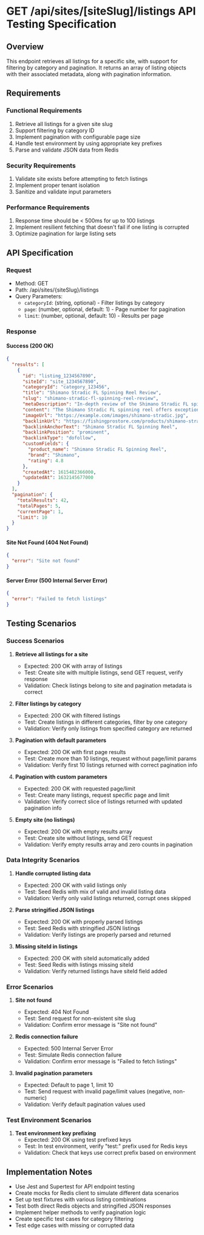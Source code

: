 # GET /api/sites/[siteSlug]/listings API Testing Specification

## Overview

This endpoint retrieves all listings for a specific site, with support for filtering by category and pagination. It returns an array of listing objects with their associated metadata, along with pagination information.

## Requirements

### Functional Requirements

1. Retrieve all listings for a given site slug
2. Support filtering by category ID
3. Implement pagination with configurable page size
4. Handle test environment by using appropriate key prefixes
5. Parse and validate JSON data from Redis

### Security Requirements

1. Validate site exists before attempting to fetch listings
2. Implement proper tenant isolation
3. Sanitize and validate input parameters

### Performance Requirements

1. Response time should be < 500ms for up to 100 listings
2. Implement resilient fetching that doesn't fail if one listing is corrupted
3. Optimize pagination for large listing sets

## API Specification

### Request

- Method: GET
- Path: /api/sites/{siteSlug}/listings
- Query Parameters:
  - `categoryId`: (string, optional) - Filter listings by category
  - `page`: (number, optional, default: 1) - Page number for pagination
  - `limit`: (number, optional, default: 10) - Results per page

### Response

#### Success (200 OK)

```json
{
  "results": [
    {
      "id": "listing_1234567890",
      "siteId": "site_1234567890",
      "categoryId": "category_123456",
      "title": "Shimano Stradic FL Spinning Reel Review",
      "slug": "shimano-stradic-fl-spinning-reel-review",
      "metaDescription": "In-depth review of the Shimano Stradic FL spinning reel",
      "content": "The Shimano Stradic FL spinning reel offers exceptional performance...",
      "imageUrl": "https://example.com/images/shimano-stradic.jpg",
      "backlinkUrl": "https://fishingprostore.com/products/shimano-stradic",
      "backlinkAnchorText": "Shimano Stradic FL Spinning Reel",
      "backlinkPosition": "prominent",
      "backlinkType": "dofollow",
      "customFields": {
        "product_name": "Shimano Stradic FL Spinning Reel",
        "brand": "Shimano",
        "rating": 4.8
      },
      "createdAt": 1615482366000,
      "updatedAt": 1632145677000
    }
  ],
  "pagination": {
    "totalResults": 42,
    "totalPages": 5,
    "currentPage": 1,
    "limit": 10
  }
}
```

#### Site Not Found (404 Not Found)

```json
{
  "error": "Site not found"
}
```

#### Server Error (500 Internal Server Error)

```json
{
  "error": "Failed to fetch listings"
}
```

## Testing Scenarios

### Success Scenarios

1. **Retrieve all listings for a site**
   - Expected: 200 OK with array of listings
   - Test: Create site with multiple listings, send GET request, verify response
   - Validation: Check listings belong to site and pagination metadata is correct

2. **Filter listings by category**
   - Expected: 200 OK with filtered listings
   - Test: Create listings in different categories, filter by one category
   - Validation: Verify only listings from specified category are returned

3. **Pagination with default parameters**
   - Expected: 200 OK with first page results
   - Test: Create more than 10 listings, request without page/limit params
   - Validation: Verify first 10 listings returned with correct pagination info

4. **Pagination with custom parameters**
   - Expected: 200 OK with requested page/limit
   - Test: Create many listings, request specific page and limit
   - Validation: Verify correct slice of listings returned with updated pagination info

5. **Empty site (no listings)**
   - Expected: 200 OK with empty results array
   - Test: Create site without listings, send GET request
   - Validation: Verify empty results array and zero counts in pagination

### Data Integrity Scenarios

1. **Handle corrupted listing data**
   - Expected: 200 OK with valid listings only
   - Test: Seed Redis with mix of valid and invalid listing data
   - Validation: Verify only valid listings returned, corrupt ones skipped

2. **Parse stringified JSON listings**
   - Expected: 200 OK with properly parsed listings
   - Test: Seed Redis with stringified JSON listings
   - Validation: Verify listings are properly parsed and returned

3. **Missing siteId in listings**
   - Expected: 200 OK with siteId automatically added
   - Test: Seed Redis with listings missing siteId
   - Validation: Verify returned listings have siteId field added

### Error Scenarios

1. **Site not found**
   - Expected: 404 Not Found
   - Test: Send request for non-existent site slug
   - Validation: Confirm error message is "Site not found"

2. **Redis connection failure**
   - Expected: 500 Internal Server Error
   - Test: Simulate Redis connection failure
   - Validation: Confirm error message is "Failed to fetch listings"

3. **Invalid pagination parameters**
   - Expected: Default to page 1, limit 10
   - Test: Send request with invalid page/limit values (negative, non-numeric)
   - Validation: Verify default pagination values used

### Test Environment Scenarios

1. **Test environment key prefixing**
   - Expected: 200 OK using test prefixed keys
   - Test: In test environment, verify "test:" prefix used for Redis keys
   - Validation: Check that keys use correct prefix based on environment

## Implementation Notes

- Use Jest and Supertest for API endpoint testing
- Create mocks for Redis client to simulate different data scenarios
- Set up test fixtures with various listing combinations
- Test both direct Redis objects and stringified JSON responses
- Implement helper methods to verify pagination logic
- Create specific test cases for category filtering
- Test edge cases with missing or corrupted data
